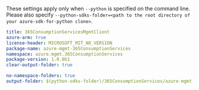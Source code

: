 These settings apply only when `--python` is specified on the command line.
Please also specify `--python-sdks-folder=<path to the root directory of your azure-sdk-for-python clone>`.

``` yaml $(python)
title: 365ConsumptionServicesMgmtClient
azure-arm: true
license-header: MICROSOFT_MIT_NO_VERSION
package-name: azure-mgmt-365ConsumptionServices
namespace: azure.mgmt.365ConsumptionServices
package-version: 1.0.0b1
clear-output-folder: true
```

``` yaml $(python)
no-namespace-folders: true
output-folder: $(python-sdks-folder)/365ConsumptionServices/azure-mgmt-365ConsumptionServices/azure/mgmt/Services
```
